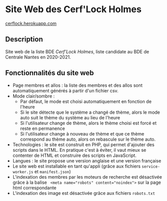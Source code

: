 # Site Web des Cerf'Lock Holmes

[cerflock.herokuapp.com](https://cerflock.herokuapp.com/)

## Description

Site web de la liste BDE *Cerf'Lock Holmes*, liste candidate au BDE de Centrale Nantes en 2020-2021.

## Fonctionnalités du site web

* Page membres et allos : la liste des membres et des allos sont automatiquement générés à partir d'un fichier csv.
* Mode clair/sombre :
  * Par défaut, le mode est choisi automatiquement en fonction de l'heure
  * Si le site détecte que le système a changé de thème, alors le mode auto suit le thème du système au lieu de l'heure
  * Si l'utilisateur change de thème, alors le thème choisi est forcé et reste en permanence
  * Si l'utilisateur change à nouveau de thème et que ce thème correspond au thème auto, alors on rebascule sur le thème auto.
* Technologies : le site est construit en PHP, qui permet d'ajouter des scripts dans le HTML. En pratique c'est à éviter, il vaut mieux se contenter de HTML et construire des scripts en JavaScript.
* Langues : le site propose une version anglaise et une version française
* Le site web est installable en tant qu'appli (grâce aux fichiers `service-worker.js` et `manifest.json`)
* L'indexation des membres par les moteurs de recherche est désactivée grâce à la balise `
	<meta name="robots" content="noindex">` sur la page html correspondante
* L'indexation des image est désactivée grâce aux fichiers `robots.txt`
